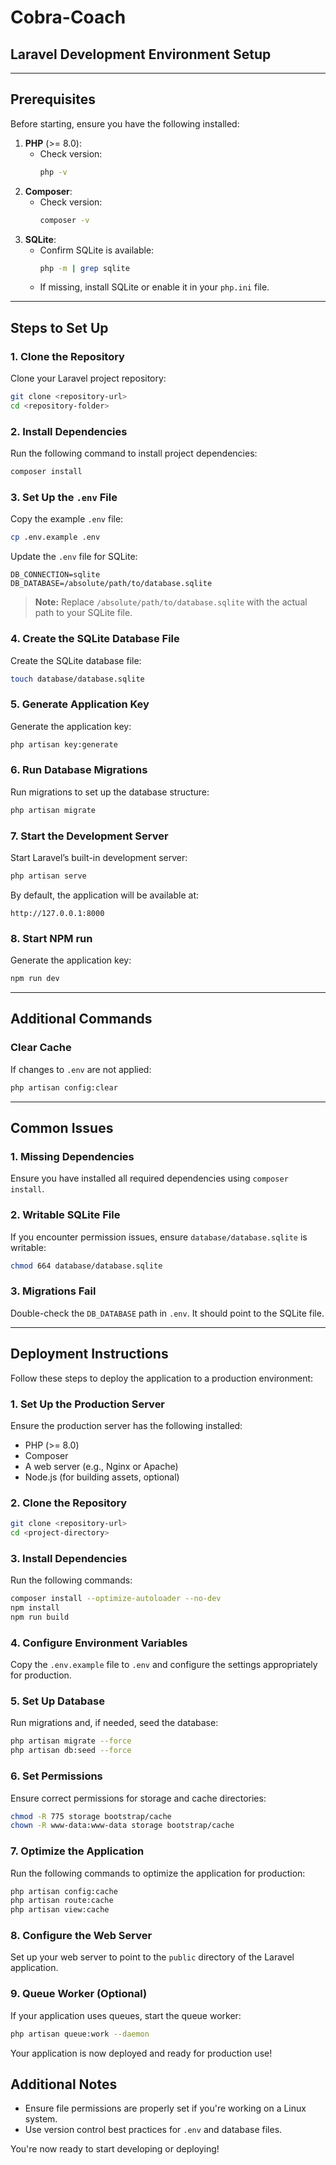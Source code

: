 # Cobra-Coach

## Laravel Development Environment Setup

---

## Prerequisites

Before starting, ensure you have the following installed:

1. **PHP** (>= 8.0):
   - Check version:
     ```bash
     php -v
     ```
2. **Composer**:
   - Check version:
     ```bash
     composer -v
     ```
3. **SQLite**:
   - Confirm SQLite is available:
     ```bash
     php -m | grep sqlite
     ```
   - If missing, install SQLite or enable it in your `php.ini` file.

---

## Steps to Set Up

### 1. Clone the Repository
Clone your Laravel project repository:
```bash
git clone <repository-url>
cd <repository-folder>
```

### 2. Install Dependencies
Run the following command to install project dependencies:
```bash
composer install
```

### 3. Set Up the `.env` File
Copy the example `.env` file:
```bash
cp .env.example .env
```

Update the `.env` file for SQLite:
```env
DB_CONNECTION=sqlite
DB_DATABASE=/absolute/path/to/database.sqlite
```

> **Note:** Replace `/absolute/path/to/database.sqlite` with the actual path to your SQLite file.

### 4. Create the SQLite Database File
Create the SQLite database file:
```bash
touch database/database.sqlite
```

### 5. Generate Application Key
Generate the application key:
```bash
php artisan key:generate
```

### 6. Run Database Migrations
Run migrations to set up the database structure:
```bash
php artisan migrate
```

### 7. Start the Development Server
Start Laravel’s built-in development server:
```bash
php artisan serve
```
By default, the application will be available at:
```
http://127.0.0.1:8000
```

### 8. Start NPM run
Generate the application key:
```bash
npm run dev
```
---

## Additional Commands

### Clear Cache
If changes to `.env` are not applied:
```bash
php artisan config:clear
```

---

## Common Issues

### 1. Missing Dependencies
Ensure you have installed all required dependencies using `composer install`.

### 2. Writable SQLite File
If you encounter permission issues, ensure `database/database.sqlite` is writable:
```bash
chmod 664 database/database.sqlite
```

### 3. Migrations Fail
Double-check the `DB_DATABASE` path in `.env`. It should point to the SQLite file.

---

## Deployment Instructions

Follow these steps to deploy the application to a production environment:

### 1. Set Up the Production Server

Ensure the production server has the following installed:

- PHP (>= 8.0)
- Composer
- A web server (e.g., Nginx or Apache)
- Node.js (for building assets, optional)

### 2. Clone the Repository

```bash
git clone <repository-url>
cd <project-directory>
```

### 3. Install Dependencies

Run the following commands:

```bash
composer install --optimize-autoloader --no-dev
npm install
npm run build
```

### 4. Configure Environment Variables

Copy the `.env.example` file to `.env` and configure the settings appropriately for production.

### 5. Set Up Database

Run migrations and, if needed, seed the database:

```bash
php artisan migrate --force
php artisan db:seed --force
```

### 6. Set Permissions

Ensure correct permissions for storage and cache directories:

```bash
chmod -R 775 storage bootstrap/cache
chown -R www-data:www-data storage bootstrap/cache
```

### 7. Optimize the Application

Run the following commands to optimize the application for production:

```bash
php artisan config:cache
php artisan route:cache
php artisan view:cache
```

### 8. Configure the Web Server

Set up your web server to point to the `public` directory of the Laravel application.

### 9. Queue Worker (Optional)

If your application uses queues, start the queue worker:

```bash
php artisan queue:work --daemon
```

Your application is now deployed and ready for production use!

## Additional Notes

- Ensure file permissions are properly set if you're working on a Linux system.
- Use version control best practices for `.env` and database files.

You're now ready to start developing or deploying!



